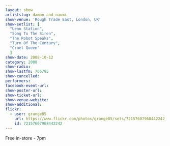 ```yaml
---
layout: show
artistslug: damon-and-naomi
show-venue: 'Rough Trade East, London, UK'
show-setlist: [
  "Ueno Station",
  "Song To The Siren",
  "The Robot Speaks",
  "Turn Of The Century",
  "Cruel Queen"
  ]
show-date: 2008-10-12
category: 2008
show-radio: 
show-lastfm: 766785
show-cancelled: 
performers: 
facebook-event-url: 
show-poster-url: 
show-ticket-url: 
show-venue-website: 
show-additional: 
flickr:
  - user: grange85
    url: https://www.flickr.com/photos/grange85/sets/72157607968442242
    id: 72157607968442242
---
```


Free in-store - 7pm